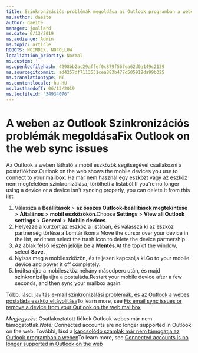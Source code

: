 ```yaml
---
title: Szinkronizációs problémák megoldása az Outlook programban a weben
ms.author: daeite
author: daeite
manager: joallard
ms.date: 6/13/2019
ms.audience: Admin
ms.topic: article
ROBOTS: NOINDEX, NOFOLLOW
localization_priority: Normal
ms.custom: ''
ms.openlocfilehash: 4298bb2ac29affef0c879f567ea62d0a149c2139
ms.sourcegitcommit: ad4257df7113531cea883b477d505918da99b325
ms.translationtype: MT
ms.contentlocale: hu-HU
ms.lasthandoff: 06/13/2019
ms.locfileid: "34934076"
---
```

# <a name="fix-outlook-on-the-web-sync-issues"></a><span data-ttu-id="311d2-102">A weben az Outlook Szinkronizációs problémák megoldása</span><span class="sxs-lookup"><span data-stu-id="311d2-102">Fix Outlook on the web sync issues</span></span>

<span data-ttu-id="311d2-103">Az Outlook a weben látható a mobil eszközök segítségével csatlakozni a postafiókhoz.</span><span class="sxs-lookup"><span data-stu-id="311d2-103">Outlook on the web shows the mobile devices you use to connect to your mailbox.</span></span> <span data-ttu-id="311d2-104">Ha már nem használ egy eszközt vagy az eszköz nem megfelelően szinkronizálása, törölheti a listából.</span><span class="sxs-lookup"><span data-stu-id="311d2-104">If you're no longer using a device or a device isn't syncing properly, you can delete it from this list.</span></span>

1. <span data-ttu-id="311d2-105">Válassza a **Beállítások** > **az összes Outlook-beállítások megtekintése** > **Általános** > **mobil eszközökön**.</span><span class="sxs-lookup"><span data-stu-id="311d2-105">Choose **Settings** > **View all Outlook settings** > **General** > **Mobile devices**.</span></span>
1. <span data-ttu-id="311d2-106">Helyezze a kurzort az eszköz a listában, és válassza ki az eszköz partnerség törlése a Lomtár ikonra.</span><span class="sxs-lookup"><span data-stu-id="311d2-106">Move the cursor over your device in the list, and then select the trash icon to delete the device partnership.</span></span>
1. <span data-ttu-id="311d2-107">Az ablak felső részén jelölje be a **Mentés**.</span><span class="sxs-lookup"><span data-stu-id="311d2-107">At the top of the window, select **Save**.</span></span>
1. <span data-ttu-id="311d2-108">Nyissa meg a mobileszközön, és teljesen kapcsolja ki.</span><span class="sxs-lookup"><span data-stu-id="311d2-108">Go to your mobile device and power it off completely.</span></span>
1. <span data-ttu-id="311d2-109">Indítsa újra a mobileszköz néhány másodperc után, és majd szinkronizálja újra a postaláda.</span><span class="sxs-lookup"><span data-stu-id="311d2-109">Restart your mobile device after a few seconds, and then sync your mailbox again.</span></span>

<span data-ttu-id="311d2-110">Több, lásd: [javítás e-mail szinkronizálási problémák, és az Outlook a webes postaláda eszköz eltávolítása](https://support.office.com/article/775ed31c-05bd-4ee4-b1b3-33fad7b5b992)</span><span class="sxs-lookup"><span data-stu-id="311d2-110">To learn more, see [Fix email sync issues or remove a device from your Outlook on the web mailbox](https://support.office.com/article/775ed31c-05bd-4ee4-b1b3-33fad7b5b992)</span></span>

<span data-ttu-id="311d2-111">*Megjegyzés:* Csatlakoztatott fiókok Outlook webes már nem támogatottak.</span><span class="sxs-lookup"><span data-stu-id="311d2-111">*Note:* Connected accounts are no longer supported in Outlook on the web.</span></span> <span data-ttu-id="311d2-112">További, lásd a [kapcsolódó számlák már nem támogatja az Outlook programban a weben](https://support.office.com/article/5cc526bf-e928-4a99-8b9f-5e089df7d887)</span><span class="sxs-lookup"><span data-stu-id="311d2-112">To learn more, see [Connected accounts is no longer supported in Outlook on the web](https://support.office.com/article/5cc526bf-e928-4a99-8b9f-5e089df7d887)</span></span>